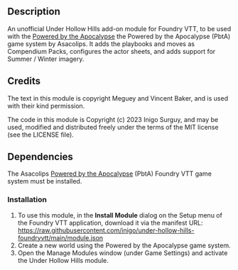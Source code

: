 ## Description

An unofficial Under Hollow Hills add-on module for Foundry VTT, to be used with the [Powered by the Apocalypse](https://gitlab.com/asacolips-projects/foundry-mods/pbta)
the Powered by the Apocalypse (PbtA) game system by Asacolips. It adds the playbooks and moves as Compendium Packs, configures the
actor sheets, and adds support for Summer / Winter imagery.

## Credits

The text in this module is copyright Meguey and Vincent Baker, and is used with their kind permission. 

The code in this module is Copyright (c) 2023 Inigo Surguy, and may be used, modified
and distributed freely under the terms of the MIT license (see the LICENSE file).

## Dependencies

The Asacolips [Powered by the Apocalypse](https://gitlab.com/asacolips-projects/foundry-mods/pbta) (PbtA) Foundry VTT game system must be installed. 

### Installation

1. To use this module, in the **Install Module** dialog on the Setup menu of the Foundry VTT application, download it
   via the manifest URL: https://raw.githubusercontent.com/inigo/under-hollow-hills-foundryvtt/main/module.json
2. Create a new world using the Powered by the Apocalypse game system.
3. Open the Manage Modules window (under Game Settings) and activate the Under Hollow Hills module.
